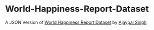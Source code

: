 # World-Happiness-Report-Dataset
A JSON Version of [World Happiness Report Dataset](https://www.kaggle.com/ajaypalsinghlo/world-happiness-report-2021) by [Ajaypal Singh](https://www.kaggle.com/ajaypalsinghlo)
